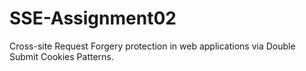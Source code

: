 # SSE-Assignment02

 Cross-site Request Forgery protection in web applications via Double Submit Cookies Patterns.
